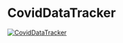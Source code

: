 # CovidDataTracker

<a href="https://covidtracker-chanyoungpark88.vercel.app" rel="CovidDataTracker">![CovidDataTracker](./Covid-Data-Tracker.gif)</a>
